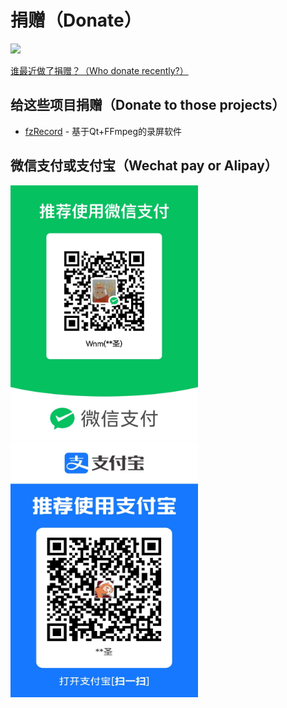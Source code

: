 # 捐赠（Donate）
![](https://img.alicdn.com/imgextra/i3/O1CN01218dVs26huD2YHzF5_!!6000000007694-0-tps-1728-382.jpg)

[谁最近做了捐赠？（Who donate recently?）](HISTORY.md)

## 给这些项目捐赠（Donate to those projects）
* [fzRecord](https://github.com/dulred/fzRecorder) - 基于Qt+FFmpeg的录屏软件

## 微信支付或支付宝（Wechat pay or Alipay）
<img src="assets/wechat_20250121094721.jpg" width="300" height="408"/>
<img src="assets/alipay_20250121094728.jpg" width="300" height="408" />



